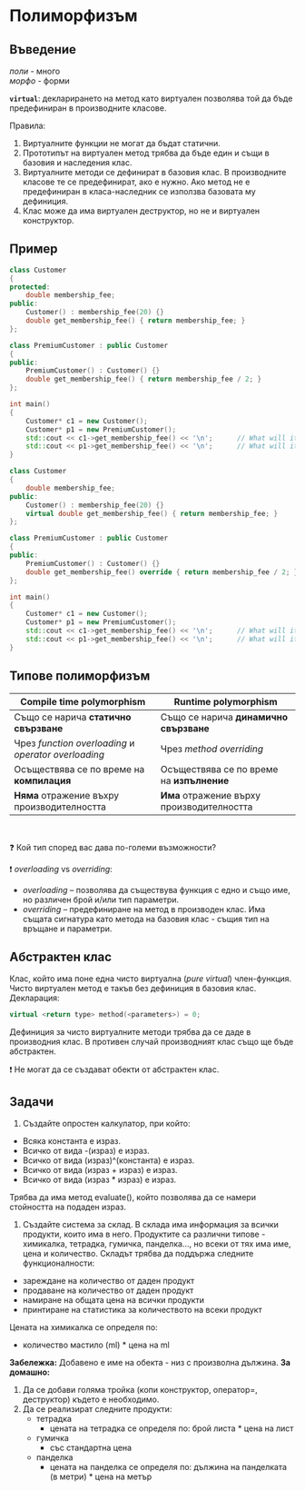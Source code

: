 # Полиморфизъм

## Въведение

*поли* - много</br>
*морфо* - форми 

**`virtual`**: декларирането на метод като виртуален позволява той да бъде предефиниран в производните класове. 

Правила:
1. Виртуалните функции не могат да бъдат статични.
2. Прототипът на виртуален метод трябва да бъде един и същи в базовия и наследения клас.
3. Виртуалните методи се дефинират в базовия клас. В производните класове те се предефинират, ако
   е нужно. Ако метод не е предефиниран в класа-наследник се използва базовата му дефиниция.
4. Клас може да има виртуален деструктор, но не и виртуален конструктор.

## Пример
```cpp
class Customer 
{
protected:
    double membership_fee;
public:
    Customer() : membership_fee(20) {}
    double get_membership_fee() { return membership_fee; }
};

class PremiumCustomer : public Customer
{
public:
    PremiumCustomer() : Customer() {}
    double get_membership_fee() { return membership_fee / 2; }
};

int main()
{
    Customer* c1 = new Customer();
    Customer* p1 = new PremiumCustomer();
    std::cout << c1->get_membership_fee() << '\n';      // What will it print?
    std::cout << p1->get_membership_fee() << '\n';      // What will it print?
}
```

```cpp
class Customer 
{
    double membership_fee;
public:
    Customer() : membership_fee(20) {}
    virtual double get_membership_fee() { return membership_fee; }
};

class PremiumCustomer : public Customer
{
public:
    PremiumCustomer() : Customer() {}
    double get_membership_fee() override { return membership_fee / 2; }
};

int main()
{
    Customer* c1 = new Customer();
    Customer* p1 = new PremiumCustomer();
    std::cout << c1->get_membership_fee() << '\n';      // What will it print?
    std::cout << p1->get_membership_fee() << '\n';      // What will it print?
}
```

## Типове полиморфизъм

| Compile time polymorphism | Runtime polymorphism |
| --- | --- |
| Също се нарича **статично свързване** | Също се нарича **динамично свързване** |
| Чрез *function overloading* и *operator overloading* | Чрез *method overriding* |
| Осъществява се по време на **компилация** | Осъществява се по време на **изпълнение** |
| **Няма** отражение въхру производителността | **Има** отражение върху производителността |

&nbsp;

:question: Кой тип според вас дава по-големи възможности?

:exclamation: *overloading* vs *overriding*:
- *overloading* – позволява да съществува функция с едно и също име,
  но различен брой и/или тип параметри.
- *overriding* – предефиниране на метод в производен клас. Има същата сигнатура
  като метода на базовия клас - същия тип на връщане и параметри.

## Абстрактен клас
Клас, който има поне една чисто виртуална (*pure virtual*) член-функция. Чисто виртуален метод е такъв без дефиниция в базовия клас.</br>
Декларация:
```cpp 
virtual <return type> method(<parameters>) = 0;
```

Дефиниция за чисто виртуалните методи трябва да се даде в производния клас. В противен случай производният клас също ще бъде абстрактен. 

:exclamation: Не могат да се създават обекти от абстрактен клас.

## Задачи

1. Създайте опростен калкулатор, при който:
- Всяка константа е израз.
- Всичко от вида -(израз) е израз.
- Всичко от вида (израз)^(константа) е израз.
- Всичко от вида (израз + израз) е израз.
- Всичко от вида (израз * израз) е израз.

Трябва да има метод evaluate(), който позволява да се намери стойността на подаден израз.

1. Създайте система за склад. В склада има информация за всички продукти, които има в него. Продуктите са различни типове - химикалка, тетрадка, гумичка, панделка..., но всеки от тях има име, цена и количество. Складът трябва да поддържа следните функционалности:
- зареждане на количество от даден продукт
- продаване на количество от даден продукт
- намиране на общата цена на всички продукти
- принтиране на статистика за количеството на всеки продукт

Цената на химикалка се определя по:
- количество мастило (ml) * цена на ml

**Забележка:** Добавено е име на обекта - низ с произволна дължина.
**За домашно:**
1. Да се добави голяма тройка (копи конструктор, оператор=, деструктор) където е необходимо.
2. Да се реализират следните продукти:
   - тетрадка
     - цената на тетрадка се определя по: брой листа * цена на лист
   - гумичка
     - със стандартна цена
   - панделка
     - цената на панделка се определя по: дължина на панделката (в метри) * цена на метър




